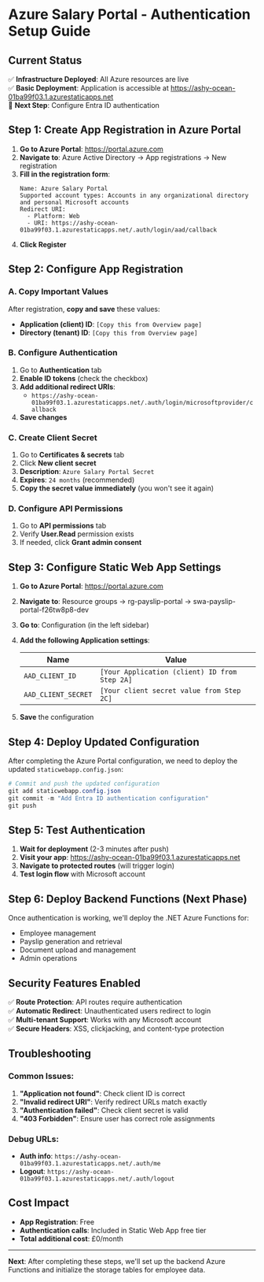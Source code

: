 # Azure Salary Portal - Authentication Setup Guide

## Current Status
✅ **Infrastructure Deployed**: All Azure resources are live  
✅ **Basic Deployment**: Application is accessible at https://ashy-ocean-01ba99f03.1.azurestaticapps.net  
🔄 **Next Step**: Configure Entra ID authentication  

## Step 1: Create App Registration in Azure Portal

1. **Go to Azure Portal**: https://portal.azure.com
2. **Navigate to**: Azure Active Directory → App registrations → New registration
3. **Fill in the registration form**:
   ```
   Name: Azure Salary Portal
   Supported account types: Accounts in any organizational directory and personal Microsoft accounts
   Redirect URI: 
     - Platform: Web
     - URI: https://ashy-ocean-01ba99f03.1.azurestaticapps.net/.auth/login/aad/callback
   ```
4. **Click Register**

## Step 2: Configure App Registration

### A. Copy Important Values
After registration, **copy and save** these values:
- **Application (client) ID**: `[Copy this from Overview page]`
- **Directory (tenant) ID**: `[Copy this from Overview page]`

### B. Configure Authentication
1. Go to **Authentication** tab
2. **Enable ID tokens** (check the checkbox)
3. **Add additional redirect URIs**:
   - `https://ashy-ocean-01ba99f03.1.azurestaticapps.net/.auth/login/microsoftprovider/callback`
4. **Save changes**

### C. Create Client Secret
1. Go to **Certificates & secrets** tab
2. Click **New client secret**
3. **Description**: `Azure Salary Portal Secret`
4. **Expires**: `24 months` (recommended)
5. **Copy the secret value immediately** (you won't see it again)

### D. Configure API Permissions
1. Go to **API permissions** tab
2. Verify **User.Read** permission exists
3. If needed, click **Grant admin consent**

## Step 3: Configure Static Web App Settings

1. **Go to Azure Portal**: https://portal.azure.com
2. **Navigate to**: Resource groups → rg-payslip-portal → swa-payslip-portal-f26tw8p8-dev
3. **Go to**: Configuration (in the left sidebar)
4. **Add the following Application settings**:

   | Name | Value |
   |------|--------|
   | `AAD_CLIENT_ID` | `[Your Application (client) ID from Step 2A]` |
   | `AAD_CLIENT_SECRET` | `[Your client secret value from Step 2C]` |

5. **Save** the configuration

## Step 4: Deploy Updated Configuration

After completing the Azure Portal configuration, we need to deploy the updated `staticwebapp.config.json`:

```powershell
# Commit and push the updated configuration
git add staticwebapp.config.json
git commit -m "Add Entra ID authentication configuration"
git push
```

## Step 5: Test Authentication

1. **Wait for deployment** (2-3 minutes after push)
2. **Visit your app**: https://ashy-ocean-01ba99f03.1.azurestaticapps.net
3. **Navigate to protected routes** (will trigger login)
4. **Test login flow** with Microsoft account

## Step 6: Deploy Backend Functions (Next Phase)

Once authentication is working, we'll deploy the .NET Azure Functions for:
- Employee management
- Payslip generation and retrieval
- Document upload and management
- Admin operations

## Security Features Enabled

✅ **Route Protection**: API routes require authentication  
✅ **Automatic Redirect**: Unauthenticated users redirect to login  
✅ **Multi-tenant Support**: Works with any Microsoft account  
✅ **Secure Headers**: XSS, clickjacking, and content-type protection  

## Troubleshooting

### Common Issues:
1. **"Application not found"**: Check client ID is correct
2. **"Invalid redirect URI"**: Verify redirect URLs match exactly
3. **"Authentication failed"**: Check client secret is valid
4. **"403 Forbidden"**: Ensure user has correct role assignments

### Debug URLs:
- **Auth info**: `https://ashy-ocean-01ba99f03.1.azurestaticapps.net/.auth/me`
- **Logout**: `https://ashy-ocean-01ba99f03.1.azurestaticapps.net/.auth/logout`

## Cost Impact
- **App Registration**: Free
- **Authentication calls**: Included in Static Web App free tier
- **Total additional cost**: £0/month

---

**Next**: After completing these steps, we'll set up the backend Azure Functions and initialize the storage tables for employee data.